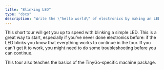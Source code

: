 ```yaml
---
title: "Blinking LED"
type: "docs"
description: "Write the \"hello world\" of electronics by making an LED blink!"
---
```


This short tour will get you up to speed with blinking a simple LED. This is a great way to start, especially if you've never done electronics before: if the LED blinks you know that everything works to continue in the tour. If you can't get it to work, you might need to do some troubleshooting before you can continue.

This tour also teaches the basics of the TinyGo-specific machine package.
